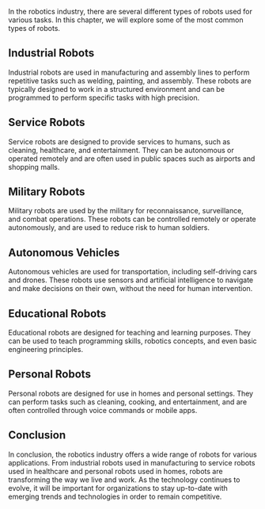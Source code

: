 
In the robotics industry, there are several different types of robots used for various tasks. In this chapter, we will explore some of the most common types of robots.

Industrial Robots
-----------------

Industrial robots are used in manufacturing and assembly lines to perform repetitive tasks such as welding, painting, and assembly. These robots are typically designed to work in a structured environment and can be programmed to perform specific tasks with high precision.

Service Robots
--------------

Service robots are designed to provide services to humans, such as cleaning, healthcare, and entertainment. They can be autonomous or operated remotely and are often used in public spaces such as airports and shopping malls.

Military Robots
---------------

Military robots are used by the military for reconnaissance, surveillance, and combat operations. These robots can be controlled remotely or operate autonomously, and are used to reduce risk to human soldiers.

Autonomous Vehicles
-------------------

Autonomous vehicles are used for transportation, including self-driving cars and drones. These robots use sensors and artificial intelligence to navigate and make decisions on their own, without the need for human intervention.

Educational Robots
------------------

Educational robots are designed for teaching and learning purposes. They can be used to teach programming skills, robotics concepts, and even basic engineering principles.

Personal Robots
---------------

Personal robots are designed for use in homes and personal settings. They can perform tasks such as cleaning, cooking, and entertainment, and are often controlled through voice commands or mobile apps.

Conclusion
----------

In conclusion, the robotics industry offers a wide range of robots for various applications. From industrial robots used in manufacturing to service robots used in healthcare and personal robots used in homes, robots are transforming the way we live and work. As the technology continues to evolve, it will be important for organizations to stay up-to-date with emerging trends and technologies in order to remain competitive.
